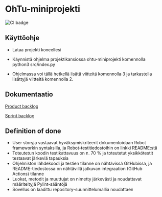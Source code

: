 # OhTu-miniprojekti

![CI badge](https://github.com/kivistoilkka/ohtu-miniprojekti/workflows/CI/badge.svg)

## Käyttöohje

- Lataa projekti koneellesi

- Käynnistä ohjelma projektikansiossa ohtu-miniprojekti komennolla python3 src/index.py

- Ohjelmassa voi tällä hetkellä lisätä viitteitä komennolla 3 ja tarkastella lisättyjä viitteitä komennolla 2.



## Dokumentaatio

[Product backlog](https://github.com/users/kivistoilkka/projects/1)

[Sprint backlog](https://docs.google.com/spreadsheets/d/1ucSjkzkqewl7hF1RMTIi3dRhN4YwD-RomEDwHivYZaI/)

## Definition of done

* User storyja vastaavat hyväksymiskriteerit dokumentoidaan Robot frameworkin syntaksilla, ja Robot-testitiedostoihin on linkki README:stä
* Toteutetun koodin testikattavuus on n. 70 % ja toteutetut yksikkötestit testaavat järkeviä tapauksia
* Ohjelmiston lähdekoodi ja testien tilanne on nähtävissä GitHubissa, ja README-tiedostossa on nähtävillä jatkuvan integraation (GitHub Actions) tilanne
* Luokat, metodit ja muuttujat on nimetty järkevästi ja noudattavat määriteltyjä Pylint-sääntöjä
* Sovellus on laadittu repository-suunnittelumallia noudattaen

